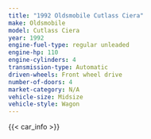 ```yaml
---
title: "1992 Oldsmobile Cutlass Ciera"
make: Oldsmobile
model: Cutlass Ciera
year: 1992
engine-fuel-type: regular unleaded
engine-hp: 110
engine-cylinders: 4
transmission-type: Automatic
driven-wheels: Front wheel drive
number-of-doors: 4
market-category: N/A
vehicle-size: Midsize
vehicle-style: Wagon
---
```


{{< car_info >}}
